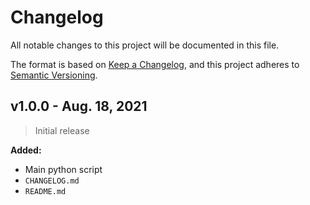 # Changelog

All notable changes to this project will be documented in this file.

The format is based on [Keep a Changelog](https://keepachangelog.com/en/1.0.0/),
and this project adheres to [Semantic Versioning](https://semver.org/spec/v2.0.0.html).

<!-- ## Unreleased -->

## v1.0.0 - Aug. 18, 2021

> Initial release

**Added:**

- Main python script
- `CHANGELOG.md`
- `README.md`

<!-- 
    Tag: Added, Changed, Deprecated, Removed, Fixed, Security, Bug fixes, Feature
 -->
<!-- [Unreleased]: https://github.com/BebeShen/YoutubeDownloader/compare/v1.0.0...HEAD
[1.0.0]: https://github.com/BebeShen/YoutubeDownloader/releases/tag/v1.0.0 -->
